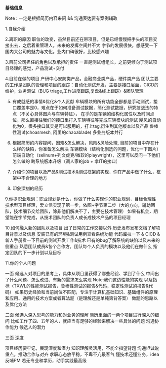 **基础信息**

Note : 一定是根据简历内容来问 && 沟通表达要有案例辅政

1.自我介绍

2.离职的原因
    职位的改变，虽然目前还在带项目，但是已经慢慢把手头的项目交接出去，之后着重管理人，未来的发挥空间并不大
    字节的发展很快，想感受一下国内大公司的魅力与文化，业内口碑很好，比较感兴趣
 
3.目前公司担任的角色以及承担的责任
    一直是测试组组长，之前更倾向于测试项目经理的感觉，产品测试+交付
    
4.目前在做的项目
    产研中心安防类产品，金融商业类产品，硬件类产品
    团队主要的工作是团队的管理和项目的跟踪：自动化测试开发，主要是接口层面，CICD的维护，业务测试（BUG triage,工作进度跟踪,复盘&线上跟踪）&团队管理
    
5. 有成就感的事情&优化&个人贡献
    车辆模块的所有功能全部都是手动测试，接口覆盖率是0，难点在于如何准备测试数据，简化测试数据，研究技战法的特点（不关心具体图片与车辆特征），
    在乎的是车辆的结构化属性以及时间点位，那么直接往我们的接口里打入车辆特征等完成车辆模块的测试
    飓风的自动化为0，很多接口其实是可以服用的，打上tag,衍生到其他版本以及产品
    鲁棒性测试(choasmesh, 阿里的chaoablade)
    多业务版本并行
    
6. 根据简历的内容提问，困难&怎么解决，风险&风险处理, 目前的项目中存在什么样的缺陷，你准备怎么解决
    车辆模块（结构化删选的问题，优化一下图片）
    前端自动化（selinum+列文虎克/微软的playwright），这里可以反问一下他们怎么做的
    跨系统版本升级（调人家的job + 拿IT的接口）

7. 介绍你的项目以及产品&测试技术&测试框架的实现，你在产品中做了什么，框架中不合理的地方

8. 印象深刻的经历

9.你提职业规划：职业规划是什么，你做了什么实现你的职业规划，目标合理性
    技术型项目经理，爱立信实现了第一步，依图+字节第二步（大的方向，辅助团队，技术细节交给团队，除非他们解决不了，主要在技术管理）
    如果有机会，期望能在字节完成，从技术团队的负责人成长成技术产品的项目经理

10.如何融入新的团队以及项目
    出了日常的工作交接以外
    历史发布发布文档了解项目背景以及信息
    安装已有的环境&测试用例查看系统功能
    代码库拉一下 & CICD & 新人手册看一下目前的测试开发工作&技术
    已有的bug了解系统的缺陷以及未来的侧重点
    熟悉团队成员&各个合作方，团队每个人负责的模块以及他们在做什么
    指定团队的下一步计划以及目标
    
11.你的个人问题
    



一面
候选人对项目的思考上，具体从项目里获得了哪些经验、学到了什么
中间出了什么问题、怎么改进、有新的需求怎么实现
Note:我们这边性能的实现 以及指标（TXWL的性能测试报告，鲁棒性测试的报告&代码，稳定性测试的报告&代码）
如果历史经验和当前岗位不匹配，专注于计算机基础知识、基础组件的原理和应用、通用的技术方案或者算法题（是理解还是单纯第背答案）
做题的思路以及优化方法

二面
候选人深入思考的能力和对业务的理解
简历里面的一两个项目进行深入的细问
比如工作了四、五年的人，就应当有足够的经验来解决一些具体的问题
沟通协作能力
候选人的潜力

三面
深度

项目经历要牢记，展现深度和潜力
知识理解灵活用，不能全指望背题
沟通坦诚说重点，推动合作与对齐
求职心态放平稳，不卑不亢最客气
懂技术还懂业务，idea反哺PM
若无专业和学历，动手实践最高级